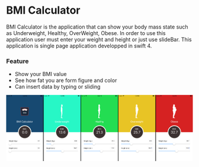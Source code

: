 # BMI Calculator

BMI Calculator is the application that can show your body mass state such as Underweight, Healthy, OverWeight, Obese. In order to use this application user must enter your weight and height or just use slideBar. This application is single page application developped in swift 4.

### Feature
  - Show your BMI value
  - See how fat you are form figure and color
  - Can insert data by typing or sliding
 
![Image of Application](https://raw.githubusercontent.com/oatThanut/BMICalculator-ios/master/BMIApp.png)
